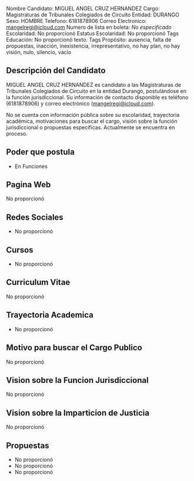 Nombre Candidato: MIGUEL ANGEL CRUZ HERNANDEZ
Cargo: Magistraturas de Tribunales Colegiados de Circuito
Entidad: DURANGO
Sexo: HOMBRE
Telefono: 6181878906
Correo Electronico: mangelregi@icloud.com
Numero de lista en boleta: *No especificado*
Escolaridad: No proporcionó
Estatus Escolaridad: No proporcionó
Tags Educación: No proporcionó texto.
Tags Propósito: ausencia, falta de propuestas, inacción, inexistencia, irrepresentativo, no hay plan, no hay visión, nulo, silencio, vacío


## Descripción del Candidato 

MIGUEL ANGEL CRUZ HERNANDEZ es candidato a las Magistraturas de Tribunales Colegiados de Circuito en la entidad Durango, postulándose en la función jurisdiccional. Su información de contacto disponible es teléfono (6181878906) y correo electrónico (mangelregi@icloud.com).

No se cuenta con información pública sobre su escolaridad, trayectoria académica, motivaciones para buscar el cargo, visión sobre la función jurisdiccional o propuestas específicas. Actualmente se encuentra en proceso.


## Poder que postula

- En Funciones


## Pagina Web

No proporcionó


## Redes Sociales

- No proporcionó


## Cursos

- No proporcionó


## Curriculum Vitae

No proporcionó


## Trayectoria Academica

- No proporcionó


## Motivo para buscar el Cargo Publico

No proporcionó


## Vision sobre la Funcion Jurisdiccional

No proporcionó


## Vision sobre la Imparticion de Justicia

No proporcionó


## Propuestas

- No proporcionó
- No proporcionó
- No proporcionó

